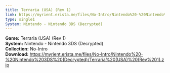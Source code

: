 ```yaml
---
title: Terraria (USA) (Rev 1)
link: https://myrient.erista.me/files/No-Intro/Nintendo%20-%20Nintendo%203DS%20(Decrypted)/Terraria%20(USA)%20(Rev%201).zip
type: single1
System: Nintendo - Nintendo 3DS (Decrypted)
---
```

<b>Game:</b> Terraria (USA) (Rev 1)<br>
<b>System:</b> Nintendo - Nintendo 3DS (Decrypted)<br>
<b>Collection:</b> No-Intro<br>
<b>Download:</b> https://myrient.erista.me/files/No-Intro/Nintendo%20-%20Nintendo%203DS%20(Decrypted)/Terraria%20(USA)%20(Rev%201).zip